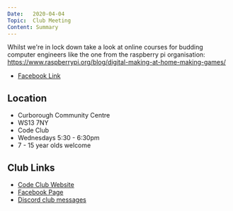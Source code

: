 ```yaml
---
Date:   2020-04-04
Topic:  Club Meeting
Content: Summary
---
```

Whilst we're in lock down take a look at online courses for budding computer engineers like the one from the raspberry pi organisation:
 https://www.raspberrypi.org/blog/digital-making-at-home-making-games/

* [Facebook Link](https://www.facebook.com/1481985248595237/posts/2670440239749726/)

## Location

* Curborough Community Centre
* WS13 7NY
* Code Club
* Wednesdays 5:30 - 6:30pm
* 7 - 15 year olds welcome

## Club Links

* [Code Club Website](https://lichfield-code-club.github.io/)
* [Facebook Page](https://www.facebook.com/LichfieldCoders)
* [Discord club messages](https://discord.gg/szz6xGK)

